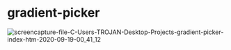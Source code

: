 # gradient-picker
![screencapture-file-C-Users-TROJAN-Desktop-Projects-gradient-picker-index-htm-2020-09-19-00_41_12](https://user-images.githubusercontent.com/54051812/93653609-88849600-fa11-11ea-94f4-7f9f49e49cef.png)
